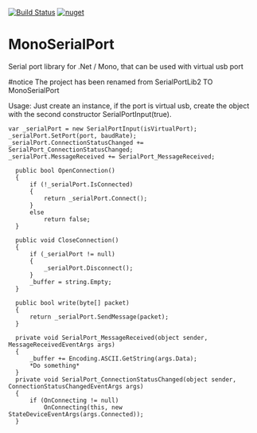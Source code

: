 [![Build Status](https://travis-ci.org/JTrotta/MonoSerialPort.svg?branch=master)](https://travis-ci.org/JTrotta/MonoSerialPort.svg?branch=master)
[![nuget](https://img.shields.io/nuget/v/MonoSerialPort.svg)](https://www.nuget.org/packages/MonoSerialPort/)

# MonoSerialPort
Serial port library for .Net / Mono, that can be used with virtual usb port

#notice
The project has been renamed from SerialPortLib2 TO MonoSerialPort

Usage:
Just create an instance, if the port is virtual usb, create the object with the second constructor SerialPortInput(true).

    var _serialPort = new SerialPortInput(isVirtualPort);
    _serialPort.SetPort(port, baudRate);
    _serialPort.ConnectionStatusChanged += SerialPort_ConnectionStatusChanged;
    _serialPort.MessageReceived += SerialPort_MessageReceived;
   
      public bool OpenConnection()
      {
          if (!_serialPort.IsConnected)
          {
              return _serialPort.Connect();
          }
          else
              return false;
      }
      
      public void CloseConnection()
      {
          if (_serialPort != null)
          {
              _serialPort.Disconnect();
          }
          _buffer = string.Empty;
      }      
      
      public bool write(byte[] packet)
      {
          return _serialPort.SendMessage(packet);
      }
      
      private void SerialPort_MessageReceived(object sender, MessageReceivedEventArgs args)
      {
          _buffer += Encoding.ASCII.GetString(args.Data);
          *Do something*
      }
      private void SerialPort_ConnectionStatusChanged(object sender, ConnectionStatusChangedEventArgs args)
      {
          if (OnConnecting != null)
              OnConnecting(this, new StateDeviceEventArgs(args.Connected));
      }
